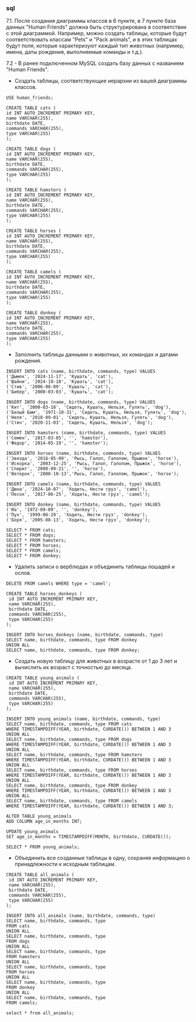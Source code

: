### sql

7.1. После создания диаграммы классов в 6 пункте, в 7 пункте база данных "Human Friends" должна быть структурирована в соответствии с этой диаграммой. Например, можно создать таблицы, которые будут соответствовать классам "Pets" и "Pack animals", и в этих таблицах будут поля, которые характеризуют каждый тип животных (например, имена, даты рождения, выполняемые команды и т.д.).

7.2 - В ранее подключенном MySQL создать базу данных с названием "Human Friends".

- Создать таблицы, соответствующие иерархии из вашей диаграммы классов.

```roomsql
USE human_friends;

CREATE TABLE cats (
id INT AUTO_INCREMENT PRIMARY KEY,
name VARCHAR(255),
birthdate DATE,
commands VARCHAR(255),
type VARCHAR(255)
);

CREATE TABLE dogs (
id INT AUTO_INCREMENT PRIMARY KEY,
name VARCHAR(255),
birthdate DATE,
commands VARCHAR(255),
type VARCHAR(255)
);

CREATE TABLE hamsters (
id INT AUTO_INCREMENT PRIMARY KEY,
name VARCHAR(255),
birthdate DATE,
commands VARCHAR(255),
type VARCHAR(255)
);

CREATE TABLE horses (
id INT AUTO_INCREMENT PRIMARY KEY,
name VARCHAR(255),
birthdate DATE,
commands VARCHAR(255),
type VARCHAR(255)
);

CREATE TABLE camels (
id INT AUTO_INCREMENT PRIMARY KEY,
name VARCHAR(255),
birthdate DATE,
commands VARCHAR(255),
type VARCHAR(255)
);

CREATE TABLE donkey (
id INT AUTO_INCREMENT PRIMARY KEY,
name VARCHAR(255),
birthdate DATE,
commands VARCHAR(255),
type VARCHAR(255)
);
```

- Заполнить таблицы данными о животных, их командах и датами рождения.

```roomsql
INSERT INTO cats (name, birthdate, commands, type) VALUES
('Дымок', '2024-11-17', 'Кушать', 'cat'),
('Шайни', '2024-10-10', 'Кушать', 'cat'),
('Стив', '2006-08-09', 'Кушать', 'cat'),
('Бибер', '2000-03-03', 'Кушать', 'cat');

INSERT INTO dogs (name, birthdate, commands, type) VALUES
('Кит', '2000-03-18', 'Сидеть, Кушать, Нельзя, Гулять', 'dog'),
('Белый Бим', '1971-10-31', 'Сидеть, Кушать, Нельзя, Гулять', 'dog'),
('Неля', '2018-09-01', 'Сидеть, Кушать, Нельзя, Гулять', 'dog'),
('Стич', '2020-11-03', 'Сидеть, Кушать, Нельзя', 'dog');

INSERT INTO hamsters (name, birthdate, commands, type) VALUES
('Семен', '2017-03-05', '', 'hamster'),
('Федор', '2014-05-19', '', 'hamster');

INSERT INTO horses (name, birthdate, commands, type) VALUES
('Звезда', '2016-05-09', 'Рысь, Галоп, Галопом, Прыжок', 'horse'),
('Искорка', '2003-12-25', 'Рысь, Галоп, Галопом, Прыжок', 'horse'),
('Спирит', '2000-09-21', '', 'horse'),
('Ветерок', '2000-10-13','Рысь, Галоп, Галопом, Прыжок', 'horse');

INSERT INTO camels (name, birthdate, commands, type) VALUES
('Дюна', '2024-10-07', 'Ходить, Нести груз', 'camel'),
('Песок', '2017-06-25', 'Ходить, Нести груз', 'camel');

INSERT INTO donkey (name, birthdate, commands, type) VALUES
('Иа', '1972-09-09', '', 'donkey'),
('Пух', '1999-06-29', 'Ходить, Нести груз', 'donkey'),
('Боря', '2005-08-13', 'Ходить, Нести груз', 'donkey');

SELECT * FROM cats;
SELECT * FROM dogs;
SELECT * FROM hamsters;
SELECT * FROM horses;
SELECT * FROM camels;
SELECT * FROM donkey;
```

- Удалить записи о верблюдах и объединить таблицы лошадей и ослов.

```roomsql
DELETE FROM camels WHERE type = 'camel';

CREATE TABLE horses_donkeys (
 id INT AUTO_INCREMENT PRIMARY KEY,
 name VARCHAR(255),
 birthdate DATE,
 commands VARCHAR(255),
 type VARCHAR(255)
);

INSERT INTO horses_donkeys (name, birthdate, commands, type)
SELECT name, birthdate, commands, type FROM donkey 
UNION ALL 
SELECT name, birthdate, commands, type FROM donkey;
```

- Создать новую таблицу для животных в возрасте от 1 до 3 лет и вычислить их возраст с точностью до месяца.

```roomsql
CREATE TABLE young_animals (
 id INT AUTO_INCREMENT PRIMARY KEY,
 name VARCHAR(255),
 birthdate DATE,
 commands VARCHAR(255),
 type VARCHAR(255)
);

INSERT INTO young_animals (name, birthdate, commands, type)
SELECT name, birthdate, commands, type FROM cats
WHERE TIMESTAMPDIFF(YEAR, birthdate, CURDATE()) BETWEEN 1 AND 3
UNION ALL
SELECT name, birthdate, commands, type FROM dogs
WHERE TIMESTAMPDIFF(YEAR, birthdate, CURDATE()) BETWEEN 1 AND 3
UNION ALL
SELECT name, birthdate, commands, type FROM hamsters
WHERE TIMESTAMPDIFF(YEAR, birthdate, CURDATE()) BETWEEN 1 AND 3
UNION ALL
SELECT name, birthdate, commands, type FROM horses
WHERE TIMESTAMPDIFF(YEAR, birthdate, CURDATE()) BETWEEN 1 AND 3
UNION ALL
SELECT name, birthdate, commands, type FROM donkey
WHERE TIMESTAMPDIFF(YEAR, birthdate, CURDATE()) BETWEEN 1 AND 3
UNION ALL
SELECT name, birthdate, commands, type FROM camels
WHERE TIMESTAMPDIFF(YEAR, birthdate, CURDATE()) BETWEEN 1 AND 3;

ALTER TABLE young_animals
ADD COLUMN age_in_months INT;

UPDATE young_animals
SET age_in_months = TIMESTAMPDIFF(MONTH, birthdate, CURDATE());

SELECT * FROM young_animals;
```

- Объединить все созданные таблицы в одну, сохраняя информацию о принадлежности к исходным таблицам.

```roomsql
CREATE TABLE all_animals (
 id INT AUTO_INCREMENT PRIMARY KEY,
 name VARCHAR(255),
 birthdate DATE,
 commands VARCHAR(255),
 type VARCHAR(255)
);

INSERT INTO all_animals (name, birthdate, commands, type)
SELECT name, birthdate, commands, type
FROM cats
UNION ALL
SELECT name, birthdate, commands, type
FROM dogs
UNION ALL
SELECT name, birthdate, commands, type
FROM hamsters
UNION ALL
SELECT name, birthdate, commands, type
FROM horses
UNION ALL
SELECT name, birthdate, commands, type
FROM donkey
UNION ALL
SELECT name, birthdate, commands, type
FROM camels;

select * from all_animals;
```
